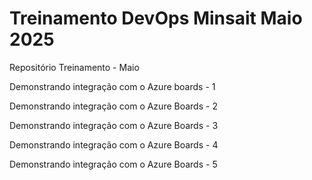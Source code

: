 # Treinamento DevOps Minsait Maio 2025
Repositório Treinamento - Maio

Demonstrando integração com o Azure boards - 1

Demonstrando integração com o Azure Boards - 2

Demonstrando integração com o Azure Boards - 3

Demonstrando integração com o Azure Boards - 4

Demonstrando integração com o Azure Boards - 5

